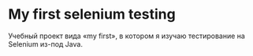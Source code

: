 # My first selenium testing

Учебный проект вида «my first», в котором я изучаю тестирование на Selenium из-под Java.